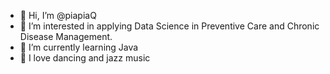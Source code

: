- 👋 Hi, I’m @piapiaQ
- 👀 I’m interested in applying Data Science in Preventive Care and Chronic Disease Management.  
- 🌱 I’m currently learning Java
- :dancer: I love dancing and jazz music


<!---
piapiaQ/piapiaQ is a ✨ special ✨ repository because its `README.md` (this file) appears on your GitHub profile.
You can click the Preview link to take a look at your changes.
--->

